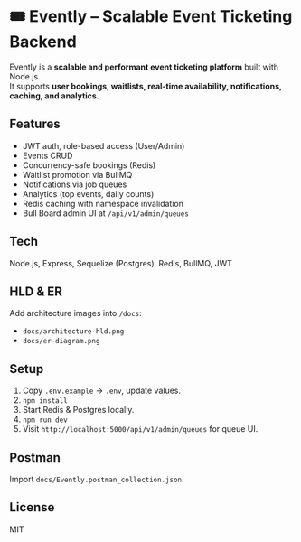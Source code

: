 # 🎟️ Evently – Scalable Event Ticketing Backend

Evently is a **scalable and performant event ticketing platform** built with Node.js.  
It supports **user bookings, waitlists, real-time availability, notifications, caching, and analytics**.

## Features
- JWT auth, role-based access (User/Admin)
- Events CRUD
- Concurrency-safe bookings (Redis)
- Waitlist promotion via BullMQ
- Notifications via job queues
- Analytics (top events, daily counts)
- Redis caching with namespace invalidation
- Bull Board admin UI at `/api/v1/admin/queues`

## Tech
Node.js, Express, Sequelize (Postgres), Redis, BullMQ, JWT

## HLD & ER
Add architecture images into `/docs`:
- `docs/architecture-hld.png`
- `docs/er-diagram.png`

## Setup
1. Copy `.env.example` -> `.env`, update values.
2. `npm install`
3. Start Redis & Postgres locally.
4. `npm run dev`
5. Visit `http://localhost:5000/api/v1/admin/queues` for queue UI.

## Postman
Import `docs/Evently.postman_collection.json`.

## License
MIT